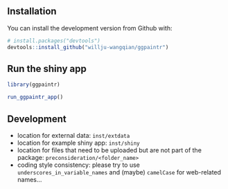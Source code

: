 
## Installation

You can install the development version from Github with:

``` r
# install.packages("devtools")
devtools::install_github("willju-wangqian/ggpaintr")
```

## Run the shiny app

``` r
library(ggpaintr)

run_ggpaintr_app()
```

## Development

-   location for external data: `inst/extdata`
-   location for example shiny app: `inst/shiny`
-   location for files that need to be uploaded but are not part of the
    package: `preconsideration/<folder_name>`
-   coding style consistency: please try to use
    `underscores_in_variable_names` and (maybe) `camelCase` for
    web-related names…
